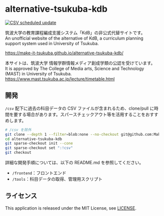 # alternative-tsukuba-kdb

[![CSV scheduled update](https://github.com/Make-IT-TSUKUBA/alternative-tsukuba-kdb/actions/workflows/main.yml/badge.svg)](https://github.com/Make-IT-TSUKUBA/alternative-tsukuba-kdb/actions/workflows/main.yml)

筑波大学の教育課程編成支援システム「KdB」の非公式代替サイトです。  
An unofficial website of the alternative of KdB, a curriculum planning support system used in University of Tsukuba.  

<https://make-it-tsukuba.github.io/alternative-tsukuba-kdb/>

本サイトは、筑波大学 情報学群情報メディア創成学類の公認を受けています。  
It is approved by The College of Media arts, Science and Technology (MAST) in University of Tsukuba.  
<https://www.mast.tsukuba.ac.jp/lecture/timetable.html>

## 開発

`/csv` 配下に過去の科目データの CSV ファイルが含まれるため、clone/pull に時間を要する場合があります。スパースチェックアウト等を活用することをおすすめします。

```bash
# /csv を除外
git clone --depth 1 --filter=blob:none --no-checkout git@github.com:Make-IT-TSUKUBA/alternative-tsukuba-kdb.git
cd alternative-tsukuba-kdb
git sparse-checkout init --cone
git sparse-checkout set ":!csv"
git checkout
```

詳細な開発手順については、以下の README.md を参照してください。

- `/frontend`：フロントエンド
- `/tools`：科目データの取得、管理用スクリプト

## ライセンス

This application is released under the MIT License, see [LICENSE](https://github.com/Make-IT-TSUKUBA/alternative-tsukuba-kdb/blob/main/LICENSE).
